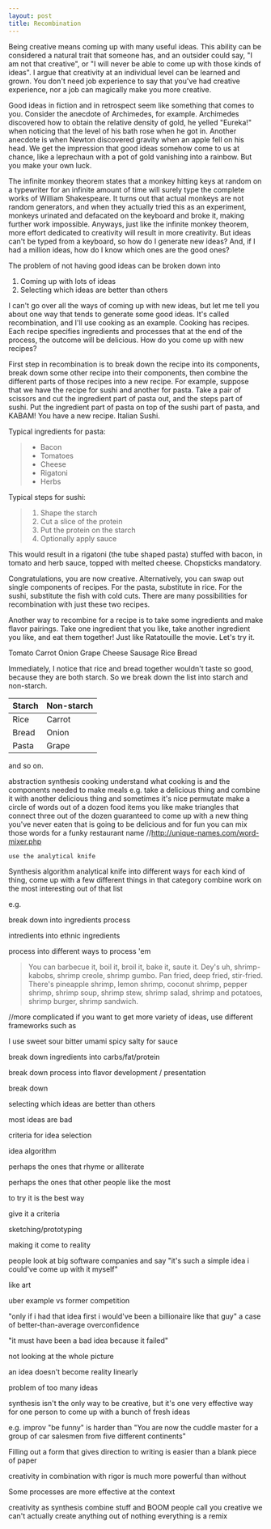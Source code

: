```yaml
---
layout: post
title: Recombination
---
```



Being creative means coming up with many useful ideas. This ability can be considered a natural trait that someone has, and an outsider could say, "I am not that creative", or "I will never be able to come up with those kinds of ideas". I argue that creativity at an individual level can be learned and grown. You don't need job experience to say that you've had creative experience, nor a job can magically make you more creative. 

Good ideas in fiction and in retrospect seem like something that comes to you. Consider the anecdote of Archimedes, for example. Archimedes discovered how to obtain the relative density of gold, he yelled "Eureka!" when noticing that the level of his bath rose when he got in. Another anecdote is when Newton discovered gravity when an apple fell on his head. We get the impression that good ideas somehow come to us at chance, like a leprechaun with a pot of gold vanishing into a rainbow. But you make your own luck.

The infinite monkey theorem states that a monkey hitting keys at random on a typewriter for an infinite amount of time will surely type the complete works of William Shakespeare. It turns out that actual monkeys are not random generators, and when they actually tried this as an experiment, monkeys urinated and defacated on the keyboard and broke it, making further work impossible. Anyways, just like the infinite monkey theorem, more effort dedicated to creativity will result in more creativity. But ideas can't be typed from a keyboard, so how do I generate new ideas? And, if I had a million ideas, how do I know which ones are the good ones?

The problem of not having good ideas can be broken down into 

1. Coming up with lots of ideas
2. Selecting which ideas are better than others

I can't go over all the ways of coming up with new ideas, but let me tell you about one way that tends to generate some good ideas. It's called recombination, and I'll use cooking as an example. Cooking has recipes. Each recipe specifies ingredients and processes that at the end of the process, the outcome will be delicious. How do you come up with new recipes? 

First step in recombination is to break down the recipe into its components, break down some other recipe into their components, then combine the different parts of those recipes into a new recipe. For example, suppose that we have the recipe for sushi and another for pasta. Take a pair of scissors and cut the ingredient part of pasta out, and the steps part of sushi. Put the ingredient part of pasta on top of the sushi part of pasta, and KABAM! You have a new recipe. Italian Sushi. 


Typical ingredients for pasta:
>* Bacon
>* Tomatoes
>* Cheese
>* Rigatoni
>* Herbs

Typical steps for sushi:
>1. Shape the starch
>2. Cut a slice of the protein
>3. Put the protein on the starch
>4. Optionally apply sauce

This would result in a rigatoni (the tube shaped pasta) stuffed with bacon, in tomato and herb sauce, topped with melted cheese. Chopsticks mandatory. 

Congratulations, you are now creative. Alternatively, you can swap out single components of recipes. For the pasta, substitute in rice. For the sushi, substitute the fish with cold cuts. There are many possibilities for recombination with just these two recipes. 

Another way to recombine for a recipe is to take some ingredients and make flavor pairings. Take one ingredient that you like, take another ingredient you like, and eat them together! Just like Ratatouille the movie. Let's try it.

Tomato
Carrot
Onion
Grape
Cheese
Sausage
Rice
Bread

Immediately, I notice that rice and bread together wouldn't taste so good, because they are both starch. So we break down the list into starch and non-starch.

| Starch        | Non-starch    | 
| ------------- |-------------  | 
| Rice          | Carrot | 
| Bread         | Onion      |  
| Pasta         | Grape      | 

and so on.




abstraction synthesis
  cooking
    understand what cooking is and the components needed to make meals
	e.g. take a delicious thing and combine it with another delicious thing and sometimes it's nice
	permutate
	make a circle of words out of a dozen food items you like
	make triangles that connect three out of the dozen
	guaranteed to come up with a new thing you've never eaten that is going to be delicious
	  and for fun you can mix those words for a funky restaurant name
	  //http://unique-names.com/word-mixer.php
	
	

	use the analytical knife

Synthesis algorithm
  analytical knife into different ways
  for each kind of thing, come up with a few different things in that category
  combine
  work on the most interesting out of that list
  
  e.g.

break down into
ingredients process

intredients into ethnic ingredients

process into different ways to process 'em
>You can barbecue it, boil it, broil it, bake it, saute it. Dey's uh, shrimp-kabobs, shrimp creole, shrimp gumbo. Pan fried, deep fried, stir-fried. There's pineapple shrimp, lemon shrimp, coconut shrimp, pepper shrimp, shrimp soup, shrimp stew, shrimp salad, shrimp and potatoes, shrimp burger, shrimp sandwich.



//more complicated
if you want to get more variety of ideas, use different frameworks such as

I use 
sweet sour bitter umami spicy salty 
for sauce



break down ingredients into
carbs/fat/protein


break down process into 
flavor development / presentation

break down






selecting which ideas are better than others

most ideas are bad

criteria for idea selection

idea algorithm

perhaps the ones that rhyme or alliterate

perhaps the ones that other people like the most

to try it is the best way

give it a criteria


sketching/prototyping




making it come to reality

people look at big software companies and say "it's such a simple idea i could've come up with it myself"

like art

uber example 
  vs former competition
  
"only if i had that idea first i would've been a billionaire like that guy"
  a case of better-than-average
  overconfidence
  
"it must have been a bad idea because it failed"

not looking at the whole picture

an idea doesn't become reality linearly

problem of too many ideas




synthesis isn't the only way to be creative, but it's one very effective way for one person to come up with a bunch of fresh ideas







e.g. improv "be funny" is harder than "You are now the cuddle master for a group of car salesmen from five different continents"

Filling out a form that gives direction to writing is easier than a blank piece of paper

creativity in combination with rigor is much more powerful than without

Some processes are more effective at the context 


creativity as synthesis
  combine stuff and BOOM people call you creative
  we can't actually create anything out of nothing
  everything is a remix












